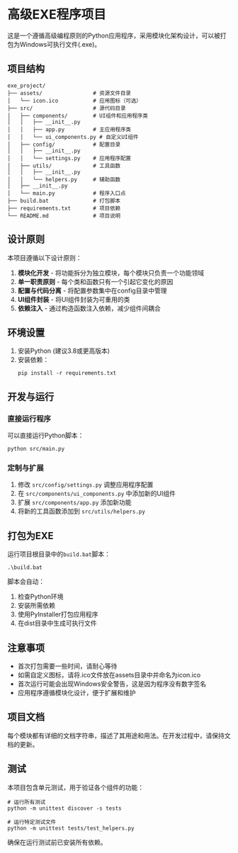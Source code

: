 # 高级EXE程序项目

这是一个遵循高级编程原则的Python应用程序，采用模块化架构设计，可以被打包为Windows可执行文件(.exe)。

## 项目结构

```
exe_project/
├── assets/                # 资源文件目录
│   └── icon.ico           # 应用图标（可选）
├── src/                   # 源代码目录
│   ├── components/        # UI组件和应用程序类
│   │   ├── __init__.py
│   │   ├── app.py         # 主应用程序类
│   │   └── ui_components.py # 自定义UI组件
│   ├── config/            # 配置目录
│   │   ├── __init__.py
│   │   └── settings.py    # 应用程序配置
│   ├── utils/             # 工具函数
│   │   ├── __init__.py
│   │   └── helpers.py     # 辅助函数
│   ├── __init__.py
│   └── main.py            # 程序入口点
├── build.bat              # 打包脚本
├── requirements.txt       # 项目依赖
└── README.md              # 项目说明
```

## 设计原则

本项目遵循以下设计原则：

1. **模块化开发** - 将功能拆分为独立模块，每个模块只负责一个功能领域
2. **单一职责原则** - 每个类和函数只有一个引起它变化的原因
3. **配置与代码分离** - 将配置参数集中在config目录中管理
4. **UI组件封装** - 将UI组件封装为可重用的类
5. **依赖注入** - 通过构造函数注入依赖，减少组件间耦合

## 环境设置

1. 安装Python (建议3.8或更高版本)
2. 安装依赖：
   ```
   pip install -r requirements.txt
   ```

## 开发与运行

### 直接运行程序

可以直接运行Python脚本：
```
python src/main.py
```

### 定制与扩展

1. 修改 `src/config/settings.py` 调整应用程序配置
2. 在 `src/components/ui_components.py` 中添加新的UI组件
3. 扩展 `src/components/app.py` 添加新功能
4. 将新的工具函数添加到 `src/utils/helpers.py`

## 打包为EXE

运行项目根目录中的`build.bat`脚本：

```
.\build.bat
```

脚本会自动：
1. 检查Python环境
2. 安装所需依赖
3. 使用PyInstaller打包应用程序
4. 在dist目录中生成可执行文件

## 注意事项

- 首次打包需要一些时间，请耐心等待
- 如需自定义图标，请将.ico文件放在assets目录中并命名为icon.ico
- 首次运行可能会出现Windows安全警告，这是因为程序没有数字签名
- 应用程序遵循模块化设计，便于扩展和维护

## 项目文档

每个模块都有详细的文档字符串，描述了其用途和用法。在开发过程中，请保持文档的更新。

## 测试

本项目包含单元测试，用于验证各个组件的功能：

```
# 运行所有测试
python -m unittest discover -s tests

# 运行特定测试文件
python -m unittest tests/test_helpers.py
```

确保在运行测试前已安装所有依赖。 